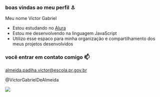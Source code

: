 ### boas vindas ao meu perfil ⚓

Meu nome Victor Gabriel

- Estou estudando no [Alura](https://www.alura.com.br)
- Estou me desenvolvendo na linguagem JavaScript
- Utilizo esse espaco para minha organização e compartilhamento dos meus projetos desenvolvidos

### vocẽ entrar em contato comigo 📫

almeida.padiha.victor@escola.pr.gov.br

@VictorGabrielDeAlmeida

![](https://media.tenor.com/5iiD6jOOCuAAAAAC/quby-high-five.gif)
